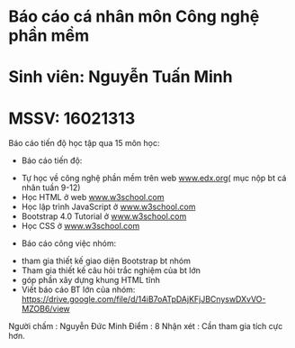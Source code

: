 # Báo cáo cá nhân môn Công nghệ phần mềm

# Sinh viên: Nguyễn Tuấn Minh
# MSSV: 16021313
Báo cáo tiến độ học tập qua 15 môn học:
-	Báo cáo tiến độ:
+ Tự học về công nghệ phần mềm trên web www.edx.org( mục nộp bt cá nhân tuần 9-12)
+ Học HTML ở web www.w3school.com
+ Học lập trình JavaScript ở www.w3school.com
+ Bootstrap 4.0 Tutorial ở www.w3school.com
+ Học CSS ở www.w3school.com

-	Báo cáo công việc nhóm:
+ tham gia thiết kế giao diện Bootstrap bt nhóm
+ Tham gia thiết kế câu hỏi trắc nghiệm của bt lớn
+ góp phần xây dựng khung HTML tĩnh 
+ Viết báo cáo BT lớn của nhóm: https://drive.google.com/file/d/14iB7oATpDAjKFjJBCnyswDXvVO-MZOB6/view
 








Người chấm : Nguyễn Đức Minh
Điểm : 8
Nhận xét : Cần tham gia tích cực hơn.
